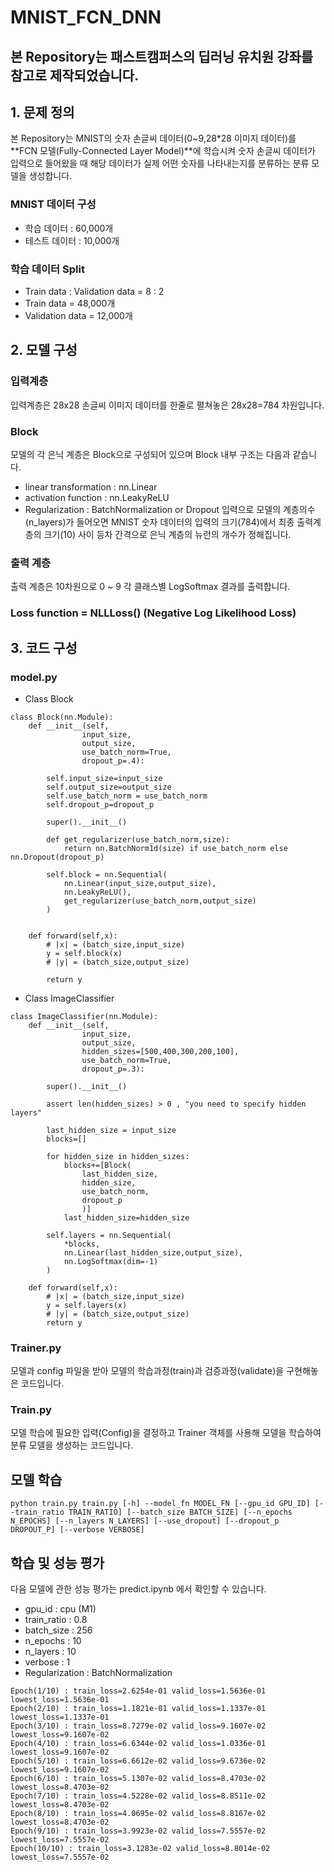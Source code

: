 # MNIST_FCN_DNN

## 본 Repository는 패스트캠퍼스의 딥러닝 유치원 강좌를 참고로 제작되었습니다.

## 1. 문제 정의
본 Repository는 MNIST의 숫자 손글씨 데이터(0~9,28*28 이미지 데이터)를 **FCN 모델(Fully-Connected Layer Model)**에  학습시켜 숫자 손글씨 데이터가 입력으로 들어왔을 때 해당 데이터가 실제 어떤 숫자를 나타내는지를 분류하는 분류 모델을 생성합니다.
### MNIST 데이터 구성
- 학습 데이터 : 60,000개
- 테스트 데이터 : 10,000개
### 학습 데이터 Split
- Train data : Validation data = 8 : 2
- Train data = 48,000개
- Validation data = 12,000개 

## 2. 모델 구성
### 입력계층 
입력계층은 28x28 손글씨 이미지 데이터를 한줄로 펼쳐놓은 28x28=784 차원입니다.
### Block
모델의 각 은닉 계층은 Block으로 구성되어 있으며 Block 내부 구조는 다음과 같습니다.
- linear transformation : nn.Linear
- activation function : nn.LeakyReLU
- Regularization : BatchNormalization or Dropout
입력으로 모델의 계층의수(n_layers)가 들어오면 MNIST 숫자 데이터의 입력의 크기(784)에서 최종 출력계층의 크기(10) 사이 등차 간격으로 은닉 계층의 뉴런의 개수가 정해집니다. 
### 출력 계층
출력 계층은 10차원으로 0 ~ 9 각 클래스별 LogSoftmax 결과를 출력합니다.
### Loss function = NLLLoss() (Negative Log Likelihood Loss)

## 3. 코드 구성
### model.py
- Class Block 
````
class Block(nn.Module):
    def __init__(self,
                input_size,
                output_size,
                use_batch_norm=True,
                dropout_p=.4):

        self.input_size=input_size
        self.output_size=output_size
        self.use_batch_norm = use_batch_norm
        self.dropout_p=dropout_p

        super().__init__()

        def get_regularizer(use_batch_norm,size):
            return nn.BatchNorm1d(size) if use_batch_norm else nn.Dropout(dropout_p)

        self.block = nn.Sequential(
            nn.Linear(input_size,output_size),
            nn.LeakyReLU(),
            get_regularizer(use_batch_norm,output_size)
        )

    
    def forward(self,x):
        # |x| = (batch_size,input_size)
        y = self.block(x)
        # |y| = (batch_size,output_size)

        return y

````

- Class ImageClassifier
````
class ImageClassifier(nn.Module):
    def __init__(self,
                input_size,
                output_size,
                hidden_sizes=[500,400,300,200,100],
                use_batch_norm=True,
                dropout_p=.3):

        super().__init__()

        assert len(hidden_sizes) > 0 , "you need to specify hidden layers"

        last_hidden_size = input_size
        blocks=[]

        for hidden_size in hidden_sizes:
            blocks+=[Block(
                last_hidden_size,
                hidden_size,
                use_batch_norm,
                dropout_p
                )]
            last_hidden_size=hidden_size

        self.layers = nn.Sequential(
            *blocks,
            nn.Linear(last_hidden_size,output_size),
            nn.LogSoftmax(dim=-1)
        )

    def forward(self,x):
        # |x| = (batch_size,input_size)
        y = self.layers(x)
        # |y| = (batch_size,output_size)
        return y
````

### Trainer.py
모델과 config 파일을 받아 모델의 학습과정(train)과 검증과정(validate)을 구현해놓은 코드입니다.
### Train.py
모델 학습에 필요한 입력(Config)을 결정하고 Trainer 객체를 사용해 모델을 학습하여 분류 모델을 생성하는 코드입니다.

## 모델 학습
```
python train.py train.py [-h] --model_fn MODEL_FN [--gpu_id GPU_ID] [--train_ratio TRAIN_RATIO] [--batch_size BATCH_SIZE] [--n_epochs N_EPOCHS] [--n_layers N_LAYERS] [--use_dropout] [--dropout_p DROPOUT_P] [--verbose VERBOSE]
```

## 학습 및 성능 평가
다음 모델에 관한 성능 평가는 predict.ipynb 에서 확인할 수 있습니다.
- gpu_id : cpu (M1)
- train_ratio : 0.8 
- batch_size : 256
- n_epochs : 10
- n_layers : 10
- verbose : 1
- Regularization : BatchNormalization 
```
Epoch(1/10) : train_loss=2.6254e-01 valid_loss=1.5636e-01 lowest_loss=1.5636e-01
Epoch(2/10) : train_loss=1.1821e-01 valid_loss=1.1337e-01 lowest_loss=1.1337e-01
Epoch(3/10) : train_loss=8.7279e-02 valid_loss=9.1607e-02 lowest_loss=9.1607e-02
Epoch(4/10) : train_loss=6.6344e-02 valid_loss=1.0336e-01 lowest_loss=9.1607e-02
Epoch(5/10) : train_loss=6.6612e-02 valid_loss=9.6736e-02 lowest_loss=9.1607e-02
Epoch(6/10) : train_loss=5.1307e-02 valid_loss=8.4703e-02 lowest_loss=8.4703e-02
Epoch(7/10) : train_loss=4.5228e-02 valid_loss=8.8511e-02 lowest_loss=8.4703e-02
Epoch(8/10) : train_loss=4.0695e-02 valid_loss=8.8167e-02 lowest_loss=8.4703e-02
Epoch(9/10) : train_loss=3.9923e-02 valid_loss=7.5557e-02 lowest_loss=7.5557e-02
Epoch(10/10) : train_loss=3.1283e-02 valid_loss=8.8014e-02 lowest_loss=7.5557e-02
```


 
